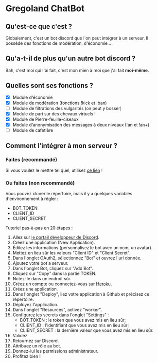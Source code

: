 # Gregoland ChatBot
## Qu'est-ce que c'est ?
Globalement, c'est un bot discord que l'on peut intégrer à un serveur. Il possède des fonctions de modération, d'économie...

## Qu'a-t-il de plus qu'un autre bot discord ?
Bah, c'est moi qui l'ai fait, c'est mon mien à moi que j'ai fait **moi-même**.

## Quelles sont ses fonctions ?
- [X] Module d'économie
- [X] Module de modération (fonctions !kick et !ban)
- [ ] Module de filtrations des vulgarités (on peut y bosser)
- [X] Module de pari sur des chevaux virtuels !
- [X] Module de Pierre-feuille-ciseaux
- [X] Module d'anonymisation des messages à deux niveaux (!an et !an+)
- [ ] Module de cafetière

## Comment l'intégrer à mon serveur ?
### Faites (recommandé)
Si vous voulez le mettre tel quel, utilisez [ce lien](https://discordapp.com/api/oauth2/authorize?client_id=684464572333293605&permissions=8&scope=bot) !
### Ou faites (non recommandé)
Vous pouvez cloner le répertoire, mais il y a quelques variables d'environnement à régler :
- BOT_TOKEN
- CLIENT_ID
- CLIENT_SECRET

Tutoriel pas-à-pas en 20 étapes :
1. Allez sur [le portail développeur de Discord](https://discordapp.com/developers/).
2. Créez une application (New Application).
3. Éditez les informations (personnalisez le bot avec un nom, un avatar).
4. Mettez en lieu sûr les valeurs "Client ID" et "Client Secret".
5. Dans l'onglet OAuth2, sélectionnez "Bot" et ouvrez l'url donnée.
6. Ajoutez votre bot a serveur.
7. Dans l'onglet Bot, cliquez sur "Add Bot".
8. Cliquez sur "Copy" dans la partie TOKEN.
9. Notez-le dans un endroit sûr.
10. Créez un compte ou connectez-vous sur [Heroku](heroku.com).
11. Créez une application.
12. Dans l'onglet "Deploy", liez votre application à Github et précisez ce répertoire.
13. Déployez l'application.
14. Dans l'onglet "Resources", activez "worker".
15. Configurez les secrets dans l'onglet "Settings" :
    - BOT_TOKEN : le token que vous avez mis en lieu sûr;
    - CLIENT_ID : l'identifiant que vous avez mis en lieu sûr;
    - CLIENT_SECRET : la dernière valeur que vous avez mis en lieu sûr.
16. Validez.
17. Retournez sur Discord.
18. Attribuez un rôle au bot.
19. Donnez-lui les permissions administrateur.
20. Profitez bien !
